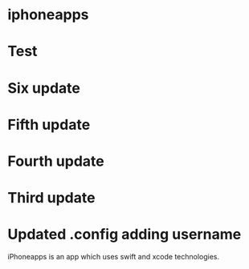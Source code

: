 # iphoneapps

# Test 
# Six update
# Fifth update
# Fourth update
# Third  update
# Updated .config adding username
iPhoneapps is an app which uses swift and xcode technologies.


